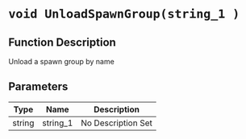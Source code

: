 # `void UnloadSpawnGroup(string_1 )`
## Function Description
Unload a spawn group by name
## Parameters
Type|Name|Description
--|--|--
string|string_1|No Description Set
